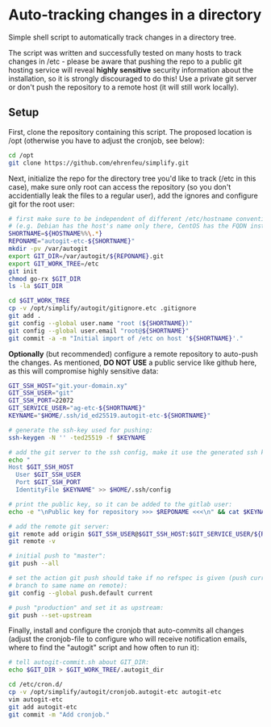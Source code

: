 Auto-tracking changes in a directory
====================================

Simple shell script to automatically track changes in a directory tree.

The script was written and successfully tested on many hosts to track changes
in /etc - please be aware that pushing the repo to a public git hosting service
will reveal **highly sensitive** security information about the installation,
so it is strongly discouraged to do this! Use a private git server or don't
push the repository to a remote host (it will still work locally).

Setup
-----

First, clone the repository containing this script. The proposed location is
/opt (otherwise you have to adjust the cronjob, see below):

```bash
cd /opt
git clone https://github.com/ehrenfeu/simplify.git
```

Next, initialize the repo for the directory tree you'd like to track (/etc in
this case), make sure only root can access the repository (so you don't
accidentially leak the files to a regular user), add the ignores and configure
git for the root user:

```bash
# first make sure to be independent of different /etc/hostname conventions
# (e.g. Debian has the host's name only there, CentOS has the FQDN instead):
SHORTNAME=${HOSTNAME%%\.*}
REPONAME="autogit-etc-${SHORTNAME}"
mkdir -pv /var/autogit
export GIT_DIR=/var/autogit/${REPONAME}.git
export GIT_WORK_TREE=/etc
git init
chmod go-rx $GIT_DIR
ls -la $GIT_DIR

cd $GIT_WORK_TREE
cp -v /opt/simplify/autogit/gitignore.etc .gitignore
git add .
git config --global user.name "root (${SHORTNAME})"
git config --global user.email "root@${SHORTNAME}"
git commit -a -m "Initial import of /etc on host '${SHORTNAME}'."
```

**Optionally** (but recommended) configure a remote repository to auto-push the
changes. As mentioned, **DO NOT USE** a public service like github here, as
this will compromise highly sensitive data:
```bash
GIT_SSH_HOST="git.your-domain.xy"
GIT_SSH_USER="git"
GIT_SSH_PORT=22072
GIT_SERVICE_USER="ag-etc-${SHORTNAME}"
KEYNAME="$HOME/.ssh/id_ed25519.autogit-etc-${SHORTNAME}"

# generate the ssh-key used for pushing:
ssh-keygen -N '' -ted25519 -f $KEYNAME

# add the git server to the ssh config, make it use the generated ssh key:
echo "
Host $GIT_SSH_HOST
  User $GIT_SSH_USER
  Port $GIT_SSH_PORT
  IdentityFile $KEYNAME" >> $HOME/.ssh/config

# print the public key, so it can be added to the gitlab user:
echo -e "\nPublic key for repository >>> $REPONAME <<<\n" && cat $KEYNAME.pub && echo

# add the remote git server:
git remote add origin $GIT_SSH_USER@$GIT_SSH_HOST:$GIT_SERVICE_USER/${REPONAME}.git
git remote -v

# initial push to "master":
git push --all

# set the action git push should take if no refspec is given (push current
# branch to same name on remote):
git config --global push.default current

# push "production" and set it as upstream:
git push --set-upstream
```

Finally, install and configure the cronjob that auto-commits all changes
(adjust the cronjob-file to configure who will receive notification emails,
where to find the "autogit" script and how often to run it):

```bash
# tell autogit-commit.sh about GIT_DIR:
echo $GIT_DIR > $GIT_WORK_TREE/.autogit_dir

cd /etc/cron.d/
cp -v /opt/simplify/autogit/cronjob.autogit-etc autogit-etc
vim autogit-etc
git add autogit-etc
git commit -m "Add cronjob."
```
